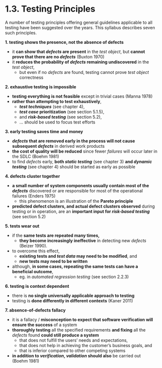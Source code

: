 # 1.3. Testing Principles

A number of testing principles offering general guidelines applicable to all testing have been suggested over the years. This syllabus describes seven such principles.

**1. testing shows the presence, not the absence of defects**
* it **can show that *defects* are present** in the *test object*, but **cannot prove that there are no *defects*** (Buxton 1970)
* it **reduces the probability of *defects* remaining undiscovered** in the *test object*,
  + but even if no *defects* are found, testing cannot prove *test object* correctness

**2. exhaustive testing is impossible**
* **testing everything is not feasible** except in trivial cases (Manna 1978)
* **rather than attempting to test exhaustively**,
  + ***test techniques*** (see chapter 4),
  + ***test case* prioritization** (see section 5.1.5),
  + and ***risk-based testing*** (see section 5.2),
  + ... should be used to focus test efforts

**3. early testing saves time and money**
* ***defects* that are removed early in the process will not cause subsequent *defects*** in derived work products
* **the cost of quality will be reduced** since fewer *failures* will occur later in the SDLC (Boehm 1981)
* to find *defects* early, **both *static testing*** (see chapter 3) **and *dynamic testing*** (see chapter 4) should be started as early as possible

**4. defects cluster together**
* **a small number of system components usually contain most of the *defects*** discovered or are responsible for most of the operational failures (Enders 1975)
  + this phenomenon is an illustration of the **Pareto principle**
* **predicted defect clusters, and actual defect clusters observed** during testing or in operation, are an **important input for *risk-based testing*** (see section 5.2)

**5. tests wear out**
* if the **same tests are repeated many times,**
  + **they become increasingly ineffective** in detecting new *defects* (Beizer 1990).
* to overcome this effect,
  + **existing tests and *test data* may need to be modified**, and
  + **new tests may need to be written**
* although, **in some cases, repeating the same tests can have a beneficial outcome**,
  + eg. in *automated regression testing* (see section 2.2.3)

**6. testing is context dependent**
* there is **no single universally applicable approach to testing**
* testing is **done differently in different contexts** (Kaner 2011)

**7. absence-of-defects fallacy**
* it is a fallacy / **misconception to expect that software verification will ensure the success** of a system
* **thoroughly testing** all the specified requirements **and fixing** all the *defects* found **could still produce a system**
  + that does not fulfill the users’ needs and expectations,
  + that does not help in achieving the customer’s business goals, and
  + that is inferior compared to other competing systems
* **in addition to *verification*, *validation* should also** be carried out (Boehm 1981)
